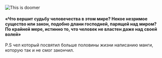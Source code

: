
![This is doomer](https://avatanplus.com/files/resources/original/5dc103012dd3416e39f3bca4.png)

#### «Что вершит судьбу человечества в этом мире? Некое незримое существо или закон, подобно длани господней, парящей над миром? По крайней мере, истинно то, что человек не властен даже над своей волей»
P.S чел который посвятил больше половины жизни написанию манги, которую так и не смог закончил.
